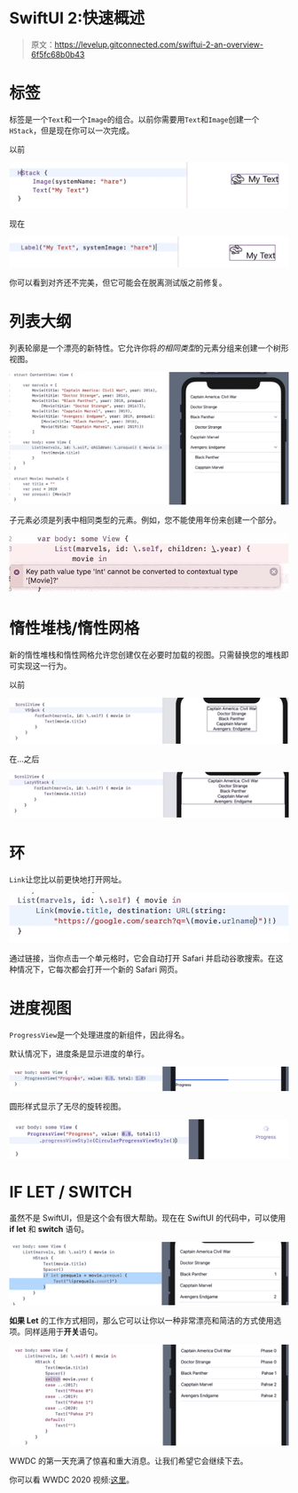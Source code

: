 # SwiftUI 2:快速概述

> 原文：<https://levelup.gitconnected.com/swiftui-2-an-overview-6f5fc68b0b43>

# 标签

标签是一个`Text`和一个`Image`的组合。以前你需要用`Text`和`Image`创建一个`HStack`，但是现在你可以一次完成。

以前

![](img/3d5136b74724c6477a9913e3e008f894.png)

现在

![](img/754c186b5f1a28878c1bc5c9cb953be4.png)

你可以看到对齐还不完美，但它可能会在脱离测试版之前修复。

# 列表大纲

列表轮廓是一个漂亮的新特性。它允许你将*的相同类型*的元素分组来创建一个树形视图。

![](img/17baa76905ff895a148d7c4c96477892.png)

子元素必须是列表中相同类型的元素。例如，您不能使用年份来创建一个部分。

![](img/44ec19a92d00afe8605c10b280663774.png)

# 惰性堆栈/惰性网格

新的惰性堆栈和惰性网格允许您创建仅在必要时加载的视图。只需替换您的堆栈即可实现这一行为。

以前

![](img/c7b63f06ec8aba722b1a39bdfca61ffb.png)

在...之后

![](img/174ba538f0b14831d8349e1f448709e8.png)

# 环

`Link`让您比以前更快地打开网址。

![](img/7c1e268ac484d7dd6ef649edd94e2676.png)

通过链接，当你点击一个单元格时，它会自动打开 Safari 并启动谷歌搜索。在这种情况下，它每次都会打开一个新的 Safari 网页。

# 进度视图

`ProgressView`是一个处理进度的新组件，因此得名。

默认情况下，进度条是显示进度的单行。

![](img/32ffb001fefde4149e377e71da7be7fb.png)

圆形样式显示了无尽的旋转视图。

![](img/0b19481461e298d23e0bc8d44bfc7e6b.png)

# IF LET / SWITCH

虽然不是 SwiftUI，但是这个会有很大帮助。现在在 SwiftUI 的代码中，可以使用 **if let** 和 **switch** 语句。

![](img/b713d4d4b90a6f86b1d9d47764eb9bda.png)

**如果 Let** 的工作方式相同，那么它可以让你以一种非常漂亮和简洁的方式使用选项。同样适用于**开关**语句。

![](img/4df3d59e4f823357ccf479f805a52951.png)

WWDC 的第一天充满了惊喜和重大消息。让我们希望它会继续下去。

你可以看 WWDC 2020 视频:[这里](https://developer.apple.com/videos/play/wwdc2020/10041/)。